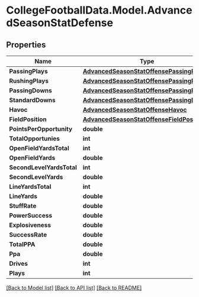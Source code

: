# CollegeFootballData.Model.AdvancedSeasonStatDefense

## Properties

Name | Type | Description | Notes
------------ | ------------- | ------------- | -------------
**PassingPlays** | [**AdvancedSeasonStatOffensePassingPlays**](AdvancedSeasonStatOffensePassingPlays.md) |  | 
**RushingPlays** | [**AdvancedSeasonStatOffensePassingPlays**](AdvancedSeasonStatOffensePassingPlays.md) |  | 
**PassingDowns** | [**AdvancedSeasonStatOffensePassingPlays**](AdvancedSeasonStatOffensePassingPlays.md) |  | 
**StandardDowns** | [**AdvancedSeasonStatOffensePassingDowns**](AdvancedSeasonStatOffensePassingDowns.md) |  | 
**Havoc** | [**AdvancedSeasonStatOffenseHavoc**](AdvancedSeasonStatOffenseHavoc.md) |  | 
**FieldPosition** | [**AdvancedSeasonStatOffenseFieldPosition**](AdvancedSeasonStatOffenseFieldPosition.md) |  | 
**PointsPerOpportunity** | **double** |  | 
**TotalOpportunies** | **int** |  | 
**OpenFieldYardsTotal** | **int** |  | 
**OpenFieldYards** | **double** |  | 
**SecondLevelYardsTotal** | **int** |  | 
**SecondLevelYards** | **double** |  | 
**LineYardsTotal** | **int** |  | 
**LineYards** | **double** |  | 
**StuffRate** | **double** |  | 
**PowerSuccess** | **double** |  | 
**Explosiveness** | **double** |  | 
**SuccessRate** | **double** |  | 
**TotalPPA** | **double** |  | 
**Ppa** | **double** |  | 
**Drives** | **int** |  | 
**Plays** | **int** |  | 

[[Back to Model list]](../README.md#documentation-for-models) [[Back to API list]](../README.md#documentation-for-api-endpoints) [[Back to README]](../README.md)

